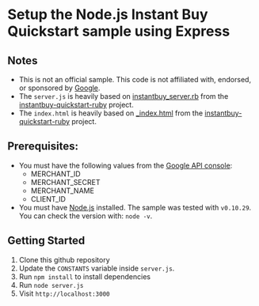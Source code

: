 # Setup the Node.js Instant Buy Quickstart sample  using Express

## Notes
* This is not an official sample. This code is not affiliated with, endorsed, or sponsored by [Google](http://google.com).
* The `server.js` is heavily based on [instantbuy_server.rb](https://github.com/googlewallet/instantbuy-quickstart-ruby/blob/master/instantbuy_server.rb) from  the [instantbuy-quickstart-ruby](https://github.com/googlewallet/instantbuy-quickstart-ruby) project.
* The `index.html` is heavily based on [_index.html](https://github.com/googlewallet/instantbuy-quickstart-ruby/blob/master/_index.html) from  the [instantbuy-quickstart-ruby](https://github.com/googlewallet/instantbuy-quickstart-ruby) project.

## Prerequisites:

* You must have the following values from the [Google API console](https://code.google.com/apis/console/):
	* MERCHANT_ID
	* MERCHANT_SECRET
	* MERCHANT_NAME
	* CLIENT_ID
* You must have [Node.js](http://nodejs.org/) installed. The sample was tested with `v0.10.29`. You can check the version with: `node -v`.

## Getting Started

1. Clone this github repository
2. Update the `CONSTANTS` variable inside `server.js`.
3. Run `npm install` to install dependencies
4. Run `node server.js`
5. Visit `http://localhost:3000`